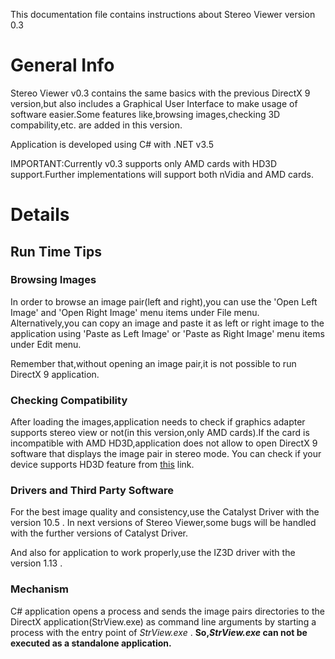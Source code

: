 This documentation file contains instructions about Stereo Viewer version 0.3

# General Info #

Stereo Viewer v0.3 contains the same basics with the previous DirectX 9 version,but also includes a Graphical User Interface to make usage of software easier.Some features like,browsing images,checking 3D compability,etc. are added in this version.

Application is developed using C# with .NET v3.5

IMPORTANT:Currently v0.3 supports only AMD cards with HD3D support.Further implementations will support both nVidia and AMD cards.


# Details #

## Run Time Tips ##

### Browsing Images ###
In order to browse an image pair(left and right),you can use the 'Open Left Image' and 'Open Right Image' menu items under File menu.
Alternatively,you can copy an image and paste it as left or right image to the application using 'Paste as Left Image' or 'Paste as Right Image'  menu items under Edit menu.

Remember that,without opening an image pair,it is not possible to run DirectX 9 application.

### Checking Compatibility ###
After loading the images,application needs to check if graphics adapter supports stereo view or not(in this version,only AMD cards).If the card is incompatible with AMD HD3D,application does not allow to open DirectX 9 software that displays the image pair in stereo mode. You can check if your device supports HD3D feature from [this](http://www.amd.com/us/products/technologies/amd-hd3d/pages/supported-hardware.aspx) link.

### Drivers and Third Party Software ###

For the best image quality and consistency,use the Catalyst Driver with the version 10.5 . In next versions of Stereo Viewer,some bugs will be handled with the further versions of Catalyst Driver.

And also for application to work properly,use the IZ3D driver with the version 1.13 .

### Mechanism ###
C# application opens a process and sends the image pairs directories to the DirectX application(StrView.exe) as command line arguments by starting a process with the entry point of _StrView.exe_ . **So,_StrView.exe_ can not be executed as a standalone application.**



